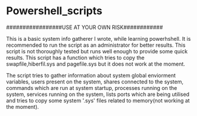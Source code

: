 # Powershell_scripts
#################USE AT YOUR OWN RISK############

This is a basic system info gatherer I wrote, while learning powerhshell.
It is recommended to run the script as an administrator for better results.
This script is not thoroughly tested but runs well enough to provide some quick results.
This script has a function which tries to copy the swapfile,hiberfil.sys and pagefile.sys but it does not work at the moment.


The script tries to gather information about system global enviorment variables, users present on the system, shares connected to the system, commands which are run at system startup, processes running on the system, services running on the system, lists ports which are being utilised and tries to copy some system '.sys' files related to memory(not working at the moment).
